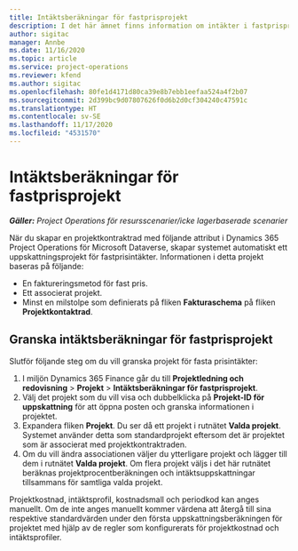 ```yaml
---
title: Intäktsberäkningar för fastprisprojekt
description: I det här ämnet finns information om intäkter i fastprisprojekt.
author: sigitac
manager: Annbe
ms.date: 11/16/2020
ms.topic: article
ms.service: project-operations
ms.reviewer: kfend
ms.author: sigitac
ms.openlocfilehash: 80fe1d4171d80ca39e8b7ebb1eefaa524a4f2b07
ms.sourcegitcommit: 2d399bc9d07807626f0d6b2d0cf304240c47591c
ms.translationtype: HT
ms.contentlocale: sv-SE
ms.lasthandoff: 11/17/2020
ms.locfileid: "4531570"
---
```

# <a name="fixed-price-revenue-estimate-projects"></a>Intäktsberäkningar för fastprisprojekt 

_**Gäller:** Project Operations för resursscenarier/icke lagerbaserade scenarier_

När du skapar en projektkontraktrad med följande attribut i Dynamics 365 Project Operations för Microsoft Dataverse, skapar systemet automatiskt ett uppskattningsprojekt för fastprisintäkter. Informationen i detta projekt baseras på följande:

  - En faktureringsmetod för fast pris.
  - Ett associerat projekt.
  - Minst en milstolpe som definierats på fliken **Fakturaschema** på fliken **Projektkontaktrad**.

## <a name="review-fixed-price-revenue-estimates-projects"></a>Granska intäktsberäkningar för fastprisprojekt
Slutför följande steg om du vill granska projekt för fasta prisintäkter:

1. I miljön Dynamics 365 Finance går du till **Projektledning och redovisning** > **Projekt** > **Intäktsberäkningar för fastprisprojekt**.
2. Välj det projekt som du vill visa och dubbelklicka på **Projekt-ID för uppskattning** för att öppna posten och granska informationen i projektet.
3. Expandera fliken **Projekt**. Du ser då ett projekt i rutnätet **Valda projekt**. Systemet använder detta som standardprojekt eftersom det är projektet som är associerat med projektkontraktraden. 
4. Om du vill ändra associationen väljer du ytterligare projekt och lägger till dem i rutnätet **Valda projekt**. Om flera projekt väljs i det här rutnätet beräknas projektprocentberäkningen och intäktsuppskattningar tillsammans för samtliga valda projekt.

  Projektkostnad, intäktsprofil, kostnadsmall och periodkod kan anges manuellt. Om de inte anges manuellt kommer värdena att återgå till sina respektive standardvärden under den första uppskattningsberäkningen för projektet med hjälp av de regler som konfigurerats för projektkostnad och intäktsprofiler.

